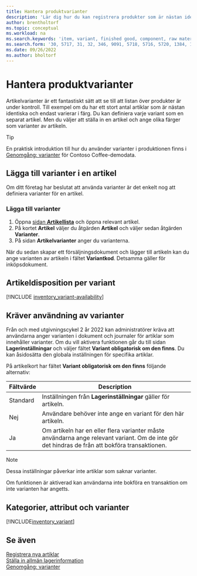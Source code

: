 ```yaml
---
title: Hantera produktvarianter
description: 'Lär dig hur du kan registrera produkter som är nästan identiska men som varierar i färg, storlek eller material som artikelvarianter.'
author: brentholtorf
ms.topic: conceptual
ms.workload: na
ms.search.keywords: 'item, variant, finished good, component, raw material, assembly item, item substitution'
ms.search.form: '30, 5717, 31, 32, 346, 9091, 5718, 5716, 5720, 1384, 1383, 35, 5404, 1378, 5719'
ms.date: 09/26/2022
ms.author: bholtorf
---
```

# Hantera produktvarianter

Artikelvarianter är ett fantastiskt sätt att se till att listan över produkter är under kontroll. Till exempel om du har ett stort antal artiklar som är nästan identiska och endast varierar i färg. Du kan definiera varje variant som en separat artikel. Men du väljer att ställa in en artikel och ange olika färger som varianter av artikeln.  

> [!TIP]
> En praktisk introduktion till hur du använder varianter i produktionen finns i [Genomgång: varianter](contoso-coffee/manufacturing/variants.md) för Contoso Coffee-demodata.  

## Lägga till varianter i en artikel

Om ditt företag har beslutat att använda varianter är det enkelt nog att definiera varianter för en artikel.  

### Lägga till varianter

1. Öppna [sidan **Artikellista**](https://businesscentral.dynamics.com/?page=31) och öppna relevant artikel.  
2. På kortet **Artikel** väljer du åtgärden **Artikel** och väljer sedan åtgärden **Varianter**.  
3. På sidan **Artikelvarianter** anger du varianterna.  

När du sedan skapar ett försäljningsdokument och lägger till artikeln kan du ange varianten av artikeln i fältet **Variantkod**. Detsamma gäller för inköpsdokument.  

## Artikeldisposition per variant

[!INCLUDE [inventory_variant-availability](includes/inventory_variant-availability.md)]

## Kräver användning av varianter

Från och med utgivningscykel 2 år 2022 kan administratörer kräva att användarna anger varianten i dokument och journaler för artiklar som innehåller varianter. Om du vill aktivera funktionen går du till sidan **Lagerinställningar** och väljer fältet **Variant obligatorisk om den finns**. Du kan åsidosätta den globala inställningen för specifika artiklar.  

På artikelkort har fältet **Variant obligatorisk om den finns** följande alternativ:

|Fältvärde |Description|
|---------|----|
|Standard| Inställningen från **Lagerinställningar** gäller för artikeln.|
|Nej| Användare behöver inte ange en variant för den här artikeln.|
|Ja| Om artikeln har en eller flera varianter måste användarna ange relevant variant. Om de inte gör det hindras de från att bokföra transaktionen.|

> [!NOTE]
> Dessa inställningar påverkar inte artiklar som saknar varianter.

Om funktionen är aktiverad kan användarna inte bokföra en transaktion om inte varianten har angetts.

## Kategorier, attribut och varianter

[!INCLUDE[inventory_variant](includes/inventory_variant.md)]

## Se även

[Registrera nya artiklar](inventory-how-register-new-items.md)  
[Ställa in allmän lagerinformation](inventory-how-setup-general.md)  
[Genomgång: varianter](contoso-coffee/manufacturing/variants.md)  
